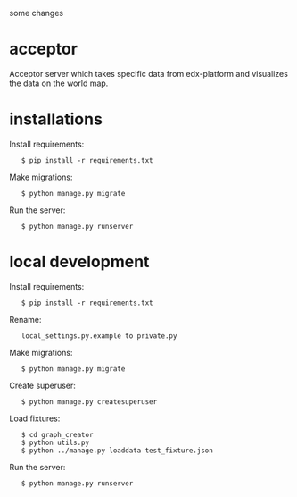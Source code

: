 some changes

# acceptor
Acceptor server which takes specific data from edx-platform and visualizes the data on the world map.

# installations
Install requirements:
```
   $ pip install -r requirements.txt
```
Make migrations:
```
   $ python manage.py migrate
```
Run the server:
```
   $ python manage.py runserver
```

# local development
Install requirements:
``` 
   $ pip install -r requirements.txt
```
Rename:
```
   local_settings.py.example to private.py
```

Make migrations:
```
   $ python manage.py migrate
```
Create superuser:
```
   $ python manage.py createsuperuser
```
Load fixtures:
```
   $ cd graph_creator
   $ python utils.py
   $ python ../manage.py loaddata test_fixture.json
```
Run the server:
```
   $ python manage.py runserver
```

